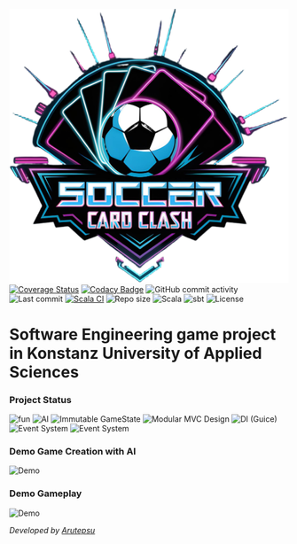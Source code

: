 ![Logo](src/main/resources/images/data/logo/logoCut.png)
[![Coverage Status](https://coveralls.io/repos/github/arutepsu/Soccer-Card-Clash/badge.svg?branch=main&cachebust=1)](https://coveralls.io/github/arutepsu/Soccer-Card-Clash?branch=main)
[![Codacy Badge](https://app.codacy.com/project/badge/Grade/c8252a455c9a41f881a18a2e319642b1)](https://app.codacy.com/gh/arutepsu/Soccer-Card-Clash/dashboard)
![GitHub commit activity](https://img.shields.io/github/commit-activity/w/arutepsu/Soccer-Card-Clash?color=blue)
![Last commit](https://img.shields.io/github/last-commit/arutepsu/Soccer-Card-Clash?color=yellow)
[![Scala CI](https://github.com/arutepsu/Soccer-Card-Clash/actions/workflows/scala.yml/badge.svg)](https://github.com/arutepsu/Soccer-Card-Clash/actions/workflows/scala.yml)
![Repo size](https://img.shields.io/github/repo-size/arutepsu/Soccer-Card-Clash?color=orange)
![Scala](https://img.shields.io/badge/Scala-3.4.1-red?logo=scala)
![sbt](https://img.shields.io/badge/sbt-1.9.9-purple?logo=sbt)
![License](https://img.shields.io/github/license/arutepsu/Soccer-Card-Clash?color=lightgrey)

# Software Engineering game project in Konstanz University of Applied Sciences

### Project Status
![fun](https://img.shields.io/badge/Fun-100%25-brightgreen)
![AI](https://img.shields.io/badge/Learning_ai-maybe-blue)
![Immutable GameState](https://img.shields.io/badge/Immutable_GameState-Completed-brightgreen)
![Modular MVC Design](https://img.shields.io/badge/Modular_MVC_Design-Completed-brightgreen)
![DI (Guice)](https://img.shields.io/badge/DI_(Guice)-Completed-brightgreen)
![Event System](https://img.shields.io/badge/Event_System-Completed-brightgreen)
![Event System](https://img.shields.io/badge/Undo_Redo-Completed-brightgreen)
### Demo Game Creation with AI
![Demo](https://media4.giphy.com/media/v1.Y2lkPTc5MGI3NjExbXUxNjk2OG03cDRzZnZ4NGlrZHQxdDBtbG8xdTI5ejJicTl6YWZ5bSZlcD12MV9pbnRlcm5hbF9naWZfYnlfaWQmY3Q9Zw/NWgaxXgGqVNcwUO5AN/giphy.gif)
### Demo Gameplay
![Demo](https://media0.giphy.com/media/v1.Y2lkPTc5MGI3NjExOHJiNnYzMzdnN3RnYnV4NTJxbnFhZGN1ZXRyY240czZhcXliZW1rMyZlcD12MV9pbnRlcm5hbF9naWZfYnlfaWQmY3Q9Zw/RfqWgunekLvxE5SnEt/giphy.gif)

_Developed by [Arutepsu](httzps://github.com/arutepsu)_